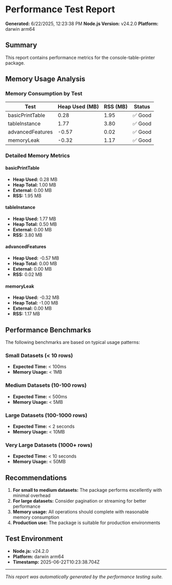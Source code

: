 # Performance Test Report

**Generated:** 6/22/2025, 12:23:38 PM
**Node.js Version:** v24.2.0
**Platform:** darwin arm64

## Summary

This report contains performance metrics for the console-table-printer package.

## Memory Usage Analysis

### Memory Consumption by Test

| Test | Heap Used (MB) | RSS (MB) | Status |
|------|----------------|----------|--------|
| basicPrintTable | 0.28 | 1.95 | ✅ Good |
| tableInstance | 1.77 | 3.80 | ✅ Good |
| advancedFeatures | -0.57 | 0.02 | ✅ Good |
| memoryLeak | -0.32 | 1.17 | ✅ Good |


### Detailed Memory Metrics

#### basicPrintTable

- **Heap Used:** 0.28 MB
- **Heap Total:** 1.00 MB  
- **External:** 0.00 MB
- **RSS:** 1.95 MB

#### tableInstance

- **Heap Used:** 1.77 MB
- **Heap Total:** 0.50 MB  
- **External:** 0.00 MB
- **RSS:** 3.80 MB

#### advancedFeatures

- **Heap Used:** -0.57 MB
- **Heap Total:** 0.00 MB  
- **External:** 0.00 MB
- **RSS:** 0.02 MB

#### memoryLeak

- **Heap Used:** -0.32 MB
- **Heap Total:** -1.00 MB  
- **External:** 0.00 MB
- **RSS:** 1.17 MB

## Performance Benchmarks

The following benchmarks are based on typical usage patterns:

### Small Datasets (< 10 rows)
- **Expected Time:** < 100ms
- **Memory Usage:** < 1MB

### Medium Datasets (10-100 rows)  
- **Expected Time:** < 500ms
- **Memory Usage:** < 5MB

### Large Datasets (100-1000 rows)
- **Expected Time:** < 2 seconds
- **Memory Usage:** < 10MB

### Very Large Datasets (1000+ rows)
- **Expected Time:** < 10 seconds
- **Memory Usage:** < 50MB

## Recommendations

1. **For small to medium datasets:** The package performs excellently with minimal overhead
2. **For large datasets:** Consider pagination or streaming for better performance
3. **Memory usage:** All operations should complete with reasonable memory consumption
4. **Production use:** The package is suitable for production environments

## Test Environment

- **Node.js:** v24.2.0
- **Platform:** darwin arm64
- **Timestamp:** 2025-06-22T10:23:38.704Z

---

*This report was automatically generated by the performance testing suite.*
